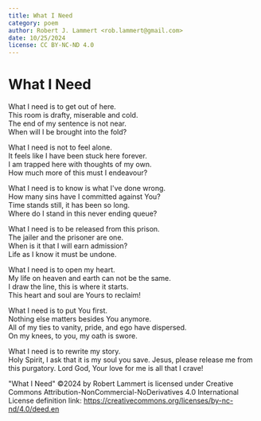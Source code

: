 ```yaml
---
title: What I Need
category: poem
author: Robert J. Lammert <rob.lammert@gmail.com>
date: 10/25/2024
license: CC BY-NC-ND 4.0
---
```


# What I Need

What I need is to get out of here.  
This room is drafty, miserable and cold.  
The end of my sentence is not near.  
When will I be brought into the fold?  

What I need is not to feel alone.  
It feels like I have been stuck here forever.  
I am trapped here with thoughts of my own.  
How much more of this must I endeavour?  

What I need is to know is what I've done wrong.  
How many sins have I committed against You?  
Time stands still, it has been so long.  
Where do I stand in this never ending queue?  

What I need is to be released from this prison.  
The jailer and the prisoner are one.  
When is it that I will earn admission?  
Life as I know it must be undone.  

What I need is to open my heart.  
My life on heaven and earth can not be the same.  
I draw the line, this is where it starts.  
This heart and soul are Yours to reclaim!  

What I need is to put You first.  
Nothing else matters besides You anymore.  
All of my ties to vanity, pride, and ego have dispersed.  
On my knees, to you, my oath is swore.  

What I need is to rewrite my story.  
Holy Spirit, I ask that it is my soul you save.
Jesus, please release me from this purgatory.
Lord God, Your love for me is all that I crave!


"What I Need" ©2024 by Robert Lammert is licensed under
Creative Commons Attribution-NonCommercial-NoDerivatives 4.0 International
License definition link: https://creativecommons.org/licenses/by-nc-nd/4.0/deed.en
